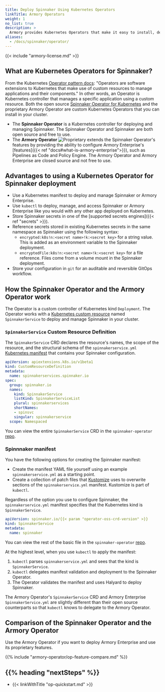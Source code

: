 ```yaml
---
title: Deploy Spinnaker Using Kubernetes Operators
linkTitle: Armory Operators
weight: 1
no_list: true
description: >
  Armory provides Kubernetes Operators that make it easy to install, deploy, and upgrade Spinnaker or Armory Enterprise for Spinnaker. This section covers advantages, configuration, deployment, and migration from Halyard to the Operator.
aliases:
  - /docs/spinnaker/operator/
---
```


{{< include "armory-license.md" >}}

## What are Kubernetes Operators for Spinnaker?

From the Kubernetes [Operator pattern docs](https://kubernetes.io/docs/concepts/extend-kubernetes/operator/): "Operators are software extensions to Kubernetes that make use of custom resources to manage applications and their components." In other words, an Operator is Kubernetes controller that manages a specific application using a custom resource. Both the open source [Spinnaker Operator for Kubernetes](https://github.com/armory/spinnaker-operator) and the proprietary Armory Operator are custom Kubernetes Operators that you can install in your cluster.

* The **Spinnaker Operator** is a Kubernetes controller for deploying and managing Spinnaker. The Spinnaker Operator and Spinnaker are both open source and free to use.
* The **Armory Operator** ![Proprietary](/images/proprietary.svg) extends the Spinnaker Operator's features by providing the ability to configure Armory Enterprise's [features]({{< ref "docs#what-is-armory-enterprise">}}), such as Pipelines as Code and Policy Engine. The Armory Operator and Armory Enterprise are closed source and not free to use.

## Advantages to using a Kubernetes Operator for Spinnaker deployment

* Use a Kubernetes manifest to deploy and manage Spinnaker or Armory Enterprise.
* Use `kubectl` to deploy, manage, and access Spinnaker or Armory Enterprise like you would with any other app deployed on Kubernetes.
* Store Spinnaker secrets in one of the [supported secrets engines]({{< ref "secrets" >}}).
* Reference secrets stored in existing Kubernetes secrets in the same namespace as Spinnaker using the following syntax:
  * `encrypted:k8s!n:<secret name>!k:<secret key>` for a string value. This is added as an environment variable to the Spinnaker deployment.
  * `encryptedFile:k8s!n:<secret name>!k:<secret key>` for a file reference. Files come from a volume mount in the Spinnaker deployment.
* Store your configuration in `git` for an auditable and reversible GitOps workflow. 

## How the Spinnaker Operator and the Armory Operator work

The Operator is a custom controller of Kubernetes kind `Deployment`. The Operator works with a [Kubernetes custom resource](https://kubernetes.io/docs/concepts/extend-kubernetes/api-extension/custom-resources/) named `SpinnakerService` to deploy and manage Spinnaker in your cluster.

### `SpinnakerService` Custom Resource Definition

The `SpinnakerService` CRD declares the resource's names, the scope of the resource, and the structural schema of the `spinnakerservice.yml` [Kubernetes manifest](https://kubernetes.io/docs/concepts/cluster-administration/manage-deployment/) that contains your Spinnaker configuration.

```yaml
apiVersion: apiextensions.k8s.io/v1beta1
kind: CustomResourceDefinition
metadata:
  name: spinnakerservices.spinnaker.io
spec:
  group: spinnaker.io
  names:
    kind: SpinnakerService
    listKind: SpinnakerServiceList
    plural: spinnakerservices
    shortNames:
    - spinsvc
    singular: spinnakerservice
  scope: Namespaced
```

You can view the entire `SpinnakerService` CRD in the `spinnaker-operator` [repo](https://github.com/armory/spinnaker-operator/blob/master/deploy/crds/spinnaker.io_spinnakerservices_crd.yaml).

### Spinnnaker manifest

You have the following options for creating the Spinnaker manifest:

* Create the manifest YAML file yourself using an example `spinnakerservice.yml` as a starting point.
* Create a collection of patch files that [Kustomize](https://kustomize.io/) uses to overwrite sections of the `spinnakerservice.yml` manifest. Kustomize is part of `kubectl`.

Regardless of the option you use to configure Spinnaker, the `spinnakerservice.yml` manifest specifies that the Kubernetes kind is `SpinnakerService`.

```yaml
apiVersion: spinnaker.io/{{< param "operator-oss-crd-version" >}}
kind: SpinnakerService
metadata:
  name: spinnaker
```

You can view the rest of the basic file in the `spinnaker-operator` [repo](https://github.com/armory/spinnaker-operator/blob/master/deploy/spinnaker/basic/spinnakerservice.yml).

At the highest level, when you use `kubectl` to apply the manifest:

1. `kubectl` parses `spinnakerservice.yml` and sees that the kind is `SpinnakerService`.
2. `kubectl` delegates manifest validation and deployment to the Spinnaker Operator.
3. The Operator validates the manifest and uses Halyard to deploy Spinnaker.

The Armory Operator's `SpinnakerService` CRD and Armory Enterprise `SpinnakerService.yml` are slightly different than their open source counterparts so that `kubectl` knows to delegate to the Armory Operator.

## Comparison of the Spinnaker Operator and the Armory Operator

Use the Armory Operator if you want to deploy Armory Enterprise and use its proprietary features.

{{% include "armory-operator/op-feature-compare.md" %}}

## {{% heading "nextSteps" %}}

* {{< linkWithTitle "op-quickstart.md" >}}
